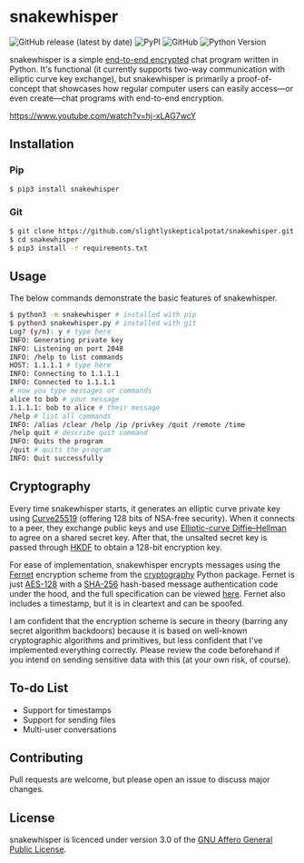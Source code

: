 # snakewhisper
![GitHub release (latest by date)](https://img.shields.io/github/v/release/slightlyskepticalpotat/snakewhisper?style=flat-square)
![PyPI](https://img.shields.io/pypi/v/snakewhisper?style=flat-square)
![GitHub](https://img.shields.io/github/license/slightlyskepticalpotat/snakewhisper?style=flat-square)
![Python Version](https://img.shields.io/badge/python-%3E%3D%203.6-blue?style=flat-square)

snakewhisper is a simple [end-to-end encrypted](https://en.wikipedia.org/wiki/End-to-end_encryption) chat program written in Python. It's functional (it currently supports two-way communication with elliptic curve key exchange), but snakewhisper is primarily a proof-of-concept that showcases how regular computer users can easily access—or even create—chat programs with end-to-end encryption.

https://www.youtube.com/watch?v=hj-xLAG7wcY

## Installation

### Pip
```bash
$ pip3 install snakewhisper
```

### Git
```bash
$ git clone https://github.com/slightlyskepticalpotat/snakewhisper.git
$ cd snakewhisper
$ pip3 install -r requirements.txt
```

## Usage
The below commands demonstrate the basic features of snakewhisper.  
```bash
$ python3 -m snakewhisper # installed with pip
$ python3 snakewhisper.py # installed with git
Log? (y/n): y # type here
INFO: Generating private key
INFO: Listening on port 2048
INFO: /help to list commands
HOST: 1.1.1.1 # type here
INFO: Connecting to 1.1.1.1
INFO: Connected to 1.1.1.1
# now you type messages or commands
alice to bob # your message
1.1.1.1: bob to alice # their message
/help # list all commands
INFO: /alias /clear /help /ip /privkey /quit /remote /time
/help quit # describe quit command
INFO: Quits the program
/quit # quits the program
INFO: Quit successfully
```

## Cryptography
Every time snakewhisper starts, it generates an elliptic curve private key using [Curve25519](https://en.wikipedia.org/wiki/Curve25519) (offering 128 bits of NSA-free security). When it connects to a peer, they exchange public keys and use [Elliptic-curve Diffie–Hellman](https://en.wikipedia.org/wiki/Elliptic-curve_Diffie%E2%80%93Hellman) to agree on a shared secret key. After that, the unsalted secret key is passed through [HKDF](https://en.wikipedia.org/wiki/HKDF) to obtain a 128-bit encryption key.

For ease of implementation, snakewhisper encrypts messages using the [Fernet](https://cryptography.io/en/latest/fernet/) encryption scheme from the [cryptography](https://github.com/pyca/cryptography) Python package. Fernet is just [AES-128](https://en.wikipedia.org/wiki/Advanced_Encryption_Standard) with a [SHA-256](https://en.wikipedia.org/wiki/SHA-2) hash-based message authentication code under the hood, and the full specification can be viewed [here](https://github.com/fernet/spec/blob/master/Spec.md). Fernet also includes a timestamp, but it is in cleartext and can be spoofed.

I am confident that the encryption scheme is secure in theory (barring any secret algorithm backdoors) because it is based on well-known cryptographic algorithms and primitives, but less confident that I've implemented everything correctly. Please review the code beforehand if you intend on sending sensitive data with this (at your own risk, of course).

## To-do List
- Support for timestamps
- Support for sending files
- Multi-user conversations

## Contributing
Pull requests are welcome, but please open an issue to discuss major changes.

## License
snakewhisper is licenced under version 3.0 of the [GNU Affero General Public License](https://github.com/slightlyskepticalpotat/snakewhisper/blob/main/LICENSE).
